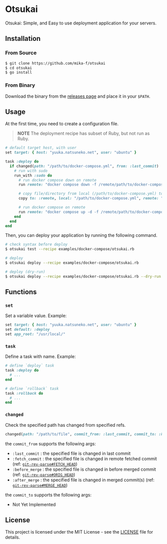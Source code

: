 # Otsukai

Otsukai: Simple, and Easy to use deployment application for your servers.

## Installation

### From Source

```bash
$ git clone https://github.com/mika-f/otsukai
$ cd otsukai
$ go install
```

### From Binary

Download the binary from the [releases page](https://github.com/mika-f/otsukai/releases) and place it in your `$PATH`.

## Usage

At the first time, you need to create a configuration file.

> **NOTE**
> The deployment recipe has subset of Ruby, but not run as Ruby.

```ruby
# default target host, with user
set target: { host: "yuuka.natsuneko.net", user: "ubuntu" }

task :deploy do
  if changed(path: "/path/to/docker-compose.yml", from: :last_commit)
    # run with sudo
    run_with :sudo do
      # run docker compose down on remote
      run remote: "docker compose down -f /remote/path/to/docker-compose.yml"

      # copy file/directory from local (/path/to/docker-compose.yml) to remote (/home/ubuntu/docker-compose.yml)
      copy to: :remote, local: "/path/to/docker-compose.yml", remote: "/home/ubuntu/docker-compose.yml"

      # run docker compose on remote
      run remote: "docker compose up -d -f /remote/path/to/docker-compose.yml"
    end
  end
end
```

Then, you can deploy your application by running the following command.

```bash
# check syntax before deploy
$ otsukai test --recipe examples/docker-compose/otsukai.rb

# deploy
$ otsukai deploy --recipe examples/docker-compose/otsukai.rb

# deploy (dry-run)
$ otsukai deploy --recipe examples/docker-compose/otsukai.rb --dry-run
```

## Functions

### `set`

Set a variable value. Example:

```ruby
set target: { host: "yuuka.natsuneko.net", user: "ubuntu" }
set default: :deploy
set app_root: "/usr/local/"
```

### `task`

Define a task with name. Example:

```ruby
# define `deploy` task
task :deploy do 
  # ...
end

# define `rollback` task
task :rollback do 
  # ...
end
```

### `changed`

Check the specified path has changed from specified refs.

```ruby
changed(path: "/path/to/file", commit_from: :last_commit, commit_to: :head) # returns bool
```

the `commit_from` supports the following args:

- `:last_commit`  : the specified file is changed in last commit
- `:fetch_commit` : the specified file is changed in remote fetched commit (ref: [`git-rev-parse#FETCH_HEAD`](https://git-scm.com/docs/git-rev-parse#Documentation/git-rev-parse.txt-codeFETCHHEADcode))  
- `:before_merge` : the specified file is changed in before merged commit (ref: [`git-rev-parse#ORIG_HEAD`](https://git-scm.com/docs/git-rev-parse#Documentation/git-rev-parse.txt-codeORIGHEADcode))
- `:after_merge`  : the specified file is changed in merged commit(s) (ref: [`git-rev-parse#MERGE_HEAD`](https://git-scm.com/docs/git-rev-parse#Documentation/git-rev-parse.txt-codeMERGEHEADcode))

the `commit_to` supports the following args:

- Not Yet Implemented

## License

This project is licensed under the MIT License - see the [LICENSE](LICENSE) file for details.
